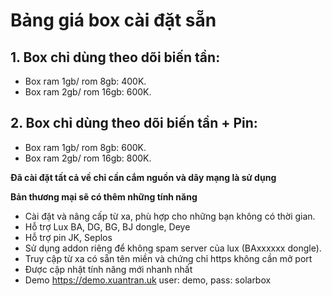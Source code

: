 # Bảng giá box cài đặt sẵn
## 1. Box chỉ dùng theo dõi biến tần:
- Box ram 1gb/ rom 8gb: 400K.
- Box ram 2gb/ rom 16gb: 600K. 
## 2. Box chỉ dùng theo dõi biến tần + Pin:
- Box ram 1gb/ rom 8gb: 600K.
- Box ram 2gb/ rom 16gb: 800K.

**Đã cài đặt tất cả về chỉ cần cắm nguồn và dây mạng là sử dụng**


**Bản thương mại sẽ có thêm những tính năng**
- Cài đặt và nâng cấp từ xa, phù hợp cho những bạn không có thời gian.
- Hỗ trợ Lux BA, DG, BG, BJ dongle, Deye
- Hỗ trợ pin JK, Seplos
- Sử dụng addon riêng để không spam server của lux (BAxxxxxx dongle).
- Truy cập từ xa có sẵn tên miền và chứng chỉ https không cần mở port
- Được cập nhật tính năng mới nhanh nhất
- Demo https://demo.xuantran.uk user: demo, pass: solarbox
